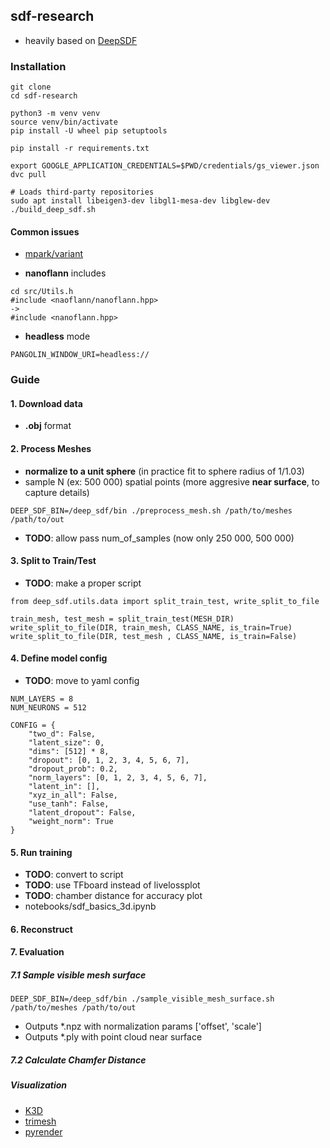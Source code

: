 
## sdf-research
- heavily based on [DeepSDF](https://github.com/facebookresearch/DeepSDF)

### Installation
```
git clone
cd sdf-research

python3 -m venv venv
source venv/bin/activate
pip install -U wheel pip setuptools

pip install -r requirements.txt

export GOOGLE_APPLICATION_CREDENTIALS=$PWD/credentials/gs_viewer.json
dvc pull

# Loads third-party repositories
sudo apt install libeigen3-dev libgl1-mesa-dev libglew-dev
./build_deep_sdf.sh
```
#### Common issues
- [mpark/variant](https://github.com/facebookresearch/DeepSDF/issues/29#issuecomment-534558824)

- **nanoflann** includes
```
cd src/Utils.h
#include <naoflann/nanoflann.hpp>
->
#include <nanoflann.hpp>
```
- **headless** mode
```
PANGOLIN_WINDOW_URI=headless://
```

### Guide

#### 1. Download data
- **.obj** format

#### 2. Process Meshes
-  **normalize to a unit sphere** (in practice fit to sphere radius of 1/1.03)
- sample N (ex: 500 000) spatial points (more aggresive **near surface**, to capture details)

```
DEEP_SDF_BIN=/deep_sdf/bin ./preprocess_mesh.sh /path/to/meshes /path/to/out
```

- **TODO**: allow pass num_of_samples (now only 250 000, 500 000)

#### 3. Split to Train/Test
- **TODO**: make a proper script
```
from deep_sdf.utils.data import split_train_test, write_split_to_file

train_mesh, test_mesh = split_train_test(MESH_DIR)
write_split_to_file(DIR, train_mesh, CLASS_NAME, is_train=True)
write_split_to_file(DIR, test_mesh , CLASS_NAME, is_train=False)
```

#### 4. Define model config
- **TODO**: move to yaml config
```
NUM_LAYERS = 8
NUM_NEURONS = 512

CONFIG = {
    "two_d": False,
    "latent_size": 0,
    "dims": [512] * 8,
    "dropout": [0, 1, 2, 3, 4, 5, 6, 7],
    "dropout_prob": 0.2,
    "norm_layers": [0, 1, 2, 3, 4, 5, 6, 7],
    "latent_in": [],
    "xyz_in_all": False,
    "use_tanh": False,
    "latent_dropout": False,
    "weight_norm": True
}
```

#### 5. Run training
- **TODO**: convert to script
- **TODO**: use TFboard instead of livelossplot
- **TODO**: chamber distance for accuracy plot
- notebooks/sdf_basics_3d.ipynb


#### 6. Reconstruct


#### 7. Evaluation
##### 7.1 Sample visible mesh surface
```
DEEP_SDF_BIN=/deep_sdf/bin ./sample_visible_mesh_surface.sh /path/to/meshes /path/to/out
```
- Outputs *.npz with normalization params ['offset', 'scale']
- Outputs *.ply with point cloud near surface

##### 7.2 Calculate Chamfer Distance



##### Visualization
- [K3D](https://github.com/K3D-tools/K3D-jupyter/tree/master/examples)
- [trimesh](https://github.com/mikedh/trimesh)
- [pyrender](https://pyrender.readthedocs.io/en/latest/)

